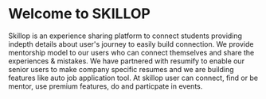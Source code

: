 # Welcome to SKILLOP

Skillop is an experience sharing platform to connect students providing indepth details about user's journey to easily build connection. We provide mentorship model to our users who can connect themselves and share the experiences & mistakes. We have partnered with resumify to enable our senior users to make company specific resumes and we are building features like auto job application tool. At skillop user can connect, find or be mentor, use premium features, do and particpate in events.
